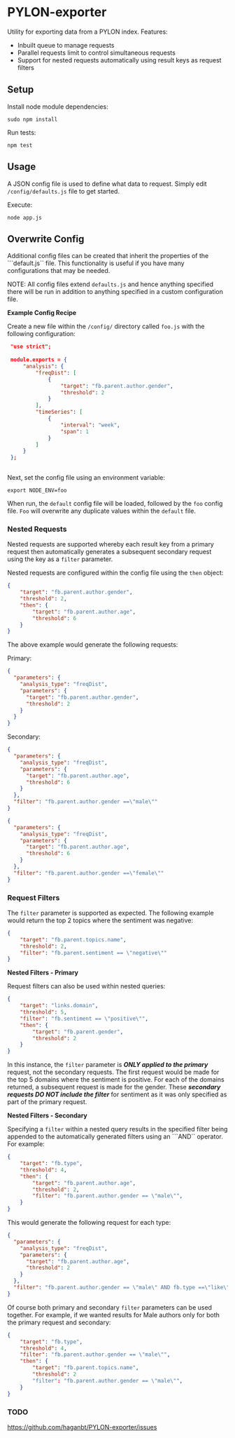 # PYLON-exporter

Utility for exporting data from a PYLON index. Features:
 
 * Inbuilt queue to manage requests
 * Parallel requests limit to control simultaneous requests
 * Support for nested requests automatically using result keys as request filters 


## Setup

Install node module dependencies:

```sudo npm install```

Run tests:

```npm test```


## Usage


A JSON config file is used to define what data to request. Simply edit ```/config/defaults.js``` file to get started.

Execute:

```node app.js```


## Overwrite Config

Additional config files can be created that inherit the properties of the ```default.js`` file. This functionality is 
useful if you have many configurations that may be needed.

NOTE: All config files extend ```defaults.js``` and hence anything specified there will be run in addition to 
anything specified in a custom configuration file.

**Example Config Recipe**

Create a new file within the ```/config/``` directory called `foo.js` with the following configuration:
 

```json
 "use strict";
 
 module.exports = {
     "analysis": {
         "freqDist": [
             {
                 "target": "fb.parent.author.gender",
                 "threshold": 2
             }
         ],
         "timeSeries": [
             {
                 "interval": "week",
                 "span": 1
             }
         ]
     }
 };
 
 ```

Next, set the config file using an environment variable:

```export NODE_ENV=foo```


When run, the ```default``` config file will be loaded, followed by the ```foo``` config file. ```Foo``` will 
overwrite any duplicate values within the ```default``` file.


### Nested Requests

Nested requests are supported whereby each result key from a primary request then automatically generates
a subsequent secondary request using the key as a ```filter``` parameter.

Nested requests are configured within the config file using the ```then``` object:

```json
{
    "target": "fb.parent.author.gender",
    "threshold": 2,
    "then": {
        "target": "fb.parent.author.age",
        "threshold": 6
    }
}
```

The above example would generate the following requests:

Primary:

```json
{
  "parameters": {
    "analysis_type": "freqDist",
    "parameters": {
      "target": "fb.parent.author.gender",
      "threshold": 2
    }
  }
}
```

Secondary:

```json
{
  "parameters": {
    "analysis_type": "freqDist",
    "parameters": {
      "target": "fb.parent.author.age",
      "threshold": 6
    }
  },
  "filter": "fb.parent.author.gender ==\"male\""
}
```

```json
{
  "parameters": {
    "analysis_type": "freqDist",
    "parameters": {
      "target": "fb.parent.author.age",
      "threshold": 6
    }
  },
  "filter": "fb.parent.author.gender ==\"female\""
}
```

### Request Filters

The ```filter``` parameter is supported as expected. The following example would return the top 2 topics where the
sentiment was negative:

```json
{
    "target": "fb.parent.topics.name",
    "threshold": 2,
    "filter": "fb.parent.sentiment == \"negative\""
}
```

**Nested Filters - Primary**

Request filters can also be used within nested queries:

```json
{
    "target": "links.domain",
    "threshold": 5,
    "filter": "fb.sentiment == \"positive\"",
    "then": {
        "target": "fb.parent.gender",
        "threshold": 2
    }
}
```
In this instance, the ```filter``` parameter is ***ONLY applied to the primary*** request, not the secondary requests. 
The first request would be made for the top 5 domains where the sentiment is positive. For each of the domains 
returned, a subsequent request is made for the gender. These ***secondary requests DO NOT include the filter*** for 
sentiment as it was only specified as part of the primary request.

**Nested Filters - Secondary**

Specifying a ```filter``` within a nested query results in the specified filter being appended to the automatically 
generated filters using an  ```AND`` operator. For example: 

```json
{
    "target": "fb.type",
    "threshold": 4,
    "then": {
        "target": "fb.parent.author.age",
        "threshold": 2,
        "filter": "fb.parent.author.gender == \"male\"",
    }
}
```
This would generate the following request for each type:

```json
{
  "parameters": {
    "analysis_type": "freqDist",
    "parameters": {
      "target": "fb.parent.author.age",
      "threshold": 2
    }
  },
  "filter": "fb.parent.author.gender == \"male\" AND fb.type ==\"like\""
}
```

Of course both primary and secondary ```filter``` parameters can be used together. For example, if we wanted results
for Male authors only for both the primary request and secondary:

```json
{
    "target": "fb.type",
    "threshold": 4,
    "filter": "fb.parent.author.gender == \"male\"",
    "then": {
        "target": "fb.parent.topics.name",
        "threshold": 2
        "filter": "fb.parent.author.gender == \"male\"",
    }
}
```            

### TODO

https://github.com/haganbt/PYLON-exporter/issues

